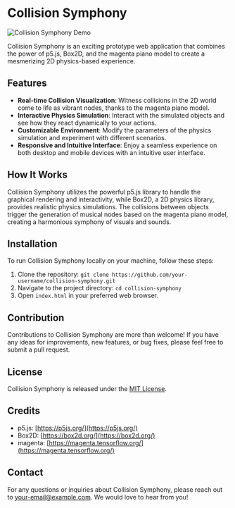 # Collision Symphony

![Collision Symphony Demo](demo.gif)

Collision Symphony is an exciting prototype web application that combines the power of p5.js, Box2D, and the magenta piano model to create a mesmerizing 2D physics-based experience. 

## Features

- **Real-time Collision Visualization**: Witness collisions in the 2D world come to life as vibrant nodes, thanks to the magenta piano model.
- **Interactive Physics Simulation**: Interact with the simulated objects and see how they react dynamically to your actions.
- **Customizable Environment**: Modify the parameters of the physics simulation and experiment with different scenarios.
- **Responsive and Intuitive Interface**: Enjoy a seamless experience on both desktop and mobile devices with an intuitive user interface.

## How It Works

Collision Symphony utilizes the powerful p5.js library to handle the graphical rendering and interactivity, while Box2D, a 2D physics library, provides realistic physics simulations. The collisions between objects trigger the generation of musical nodes based on the magenta piano model, creating a harmonious symphony of visuals and sounds.

## Installation

To run Collision Symphony locally on your machine, follow these steps:

1. Clone the repository: `git clone https://github.com/your-username/collision-symphony.git`
2. Navigate to the project directory: `cd collision-symphony`
3. Open `index.html` in your preferred web browser.

## Contribution

Contributions to Collision Symphony are more than welcome! If you have any ideas for improvements, new features, or bug fixes, please feel free to submit a pull request.

## License

Collision Symphony is released under the [MIT License](LICENSE).

## Credits

- p5.js: [https://p5js.org/](https://p5js.org/)
- Box2D: [https://box2d.org/](https://box2d.org/)
- magenta: [https://magenta.tensorflow.org/](https://magenta.tensorflow.org/)

## Contact

For any questions or inquiries about Collision Symphony, please reach out to [your-email@example.com](mailto:your-email@example.com). We would love to hear from you!
